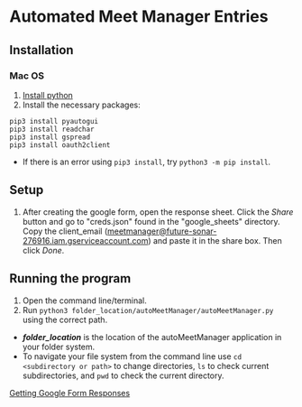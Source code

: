 # Automated Meet Manager Entries #

## Installation ##
### Mac OS ###
1. [Install python](https://programwithus.com/learn-to-code/install-python3-mac/)
2. Install the necessary packages:
```
pip3 install pyautogui
pip3 install readchar
pip3 install gspread
pip3 install oauth2client
```
- If there is an error using `pip3 install`, try `python3 -m pip install`.

## Setup ##
1. After creating the google form, open the response sheet. Click the *Share* button and go to "creds.json" found in the "google_sheets" directory. Copy the client_email (meetmanager@future-sonar-276916.iam.gserviceaccount.com) and paste it in the share box. Then click *Done*.

## Running the program ##
1. Open the command line/terminal.
2. Run `python3 folder_location/autoMeetManager/autoMeetManager.py` using the
correct path.
  - _**folder\_location**_ is the location of the autoMeetManager application in your folder system.
  - To navigate your file system from the command line use ```cd <subdirectory or path>``` to change directories, ```ls``` to check current subdirectories, and ```pwd``` to check the current directory.


  [Getting Google Form Responses](https://www.youtube.com/watch?v=cnPlKLEGR7E)
